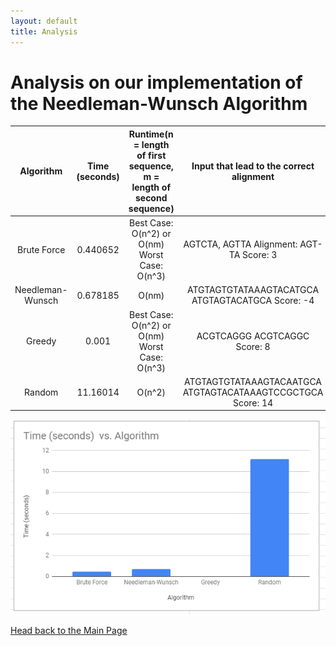 ```yaml
---
layout: default
title: Analysis
---
```

# Analysis on our implementation of the Needleman-Wunsch Algorithm

|     Algorithm    | Time (seconds) | Runtime(n = length of first sequence, m = length of second sequence) |           Input that lead to the correct alignment          |
|:----------------:|:--------------:|:--------------------------------------------------------------------:|:-----------------------------------------------------------:|
|    Brute Force   |    0.440652    |             Best Case: O(n^2) or O(nm) Worst Case: O(n^3)            |          AGTCTA, AGTTA  Alignment: AGT-TA Score: 3          |
| Needleman-Wunsch |    0.678185    |                                 O(nm)                                |       ATGTAGTGTATAAAGTACATGCA ATGTAGTACATGCA Score: -4      |
|      Greedy      |      0.001     |             Best Case: O(n^2) or O(nm) Worst Case: O(n^3)            |                ACGTCAGGG ACGTCAGGC  Score: 8                |
|      Random      |    11.16014    |                                O(n^2)                                | ATGTAGTGTATAAAGTACAATGCA ATGTAGTACATAAAGTCCGCTGCA Score: 14 |

![Picture](Images/grap.PNG)

[Head back to the Main Page](https://jsebcort.github.io/NeedlemanWunsch/)
